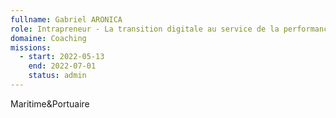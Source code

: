 ```yaml
---
fullname: Gabriel ARONICA
role: Intrapreneur - La transition digitale au service de la performance écologique des ports ⚓
domaine: Coaching
missions:
  - start: 2022-05-13
    end: 2022-07-01
    status: admin
---
```

Maritime&Portuaire